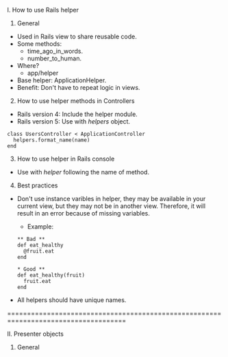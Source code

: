 I. How to use Rails helper
1. General
- Used in Rails view to share reusable code.
- Some methods:
  + time_ago_in_words.
  + number_to_human.
- Where?
  + app/helper
- Base helper: ApplicationHelper.
- Benefit: Don't have to repeat logic in views.

2. How to use helper methods in Controllers
- Rails version 4: Include the helper module.
- Rails version 5: Use with *helpers* object.

```
class UsersController < ApplicationController
  helpers.format_name(name)
end
```

3. How to use helper in Rails console
- Use with *helper* following the name of method.

4. Best practices
- Don't use instance varibles in helper, they may be available in your current view, but they may not be in another view. Therefore, it will result in an error because of missing variables.
  + Example:
  ```
  ** Bad **
  def eat_healthy
    @fruit.eat
  end

  * Good **
  def eat_healthy(fruit)
    fruit.eat
  end
  ```

- All helpers should have unique names.

====================================================================================

II. Presenter objects
1. General
